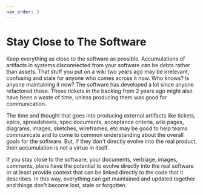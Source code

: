 ```yaml
---
nav_order: 3
---
```


# Stay Close to The Software

Keep everything as close to the software as possible.
Accumulations of artifacts in systems
disconnected from your software can be debts rather than assets.
That stuff you put on a wiki two years ago may be irrelevant, confusing
and stale for anyone who comes across it now. Who knows? Is anyone maintaining
it now? The software has developed a lot since anyone refactored those.
Those tickets in the backlog from 2 years ago might also have been a waste of
time, unless producing them was good for communication.

The time and thought that goes into producing external artifacts like
tickets, epics, spreadsheets, spec documents, acceptance criteria,
wiki pages, diagrams, images, sketches, wireframes, etc
may be good to help teams communicate and to come to common understanding
about the overall goals for the software. But, if they don't directly evolve
into the real product, their accumulation is not a virtue in itself.

If you stay close to the software, your documents, verbiage, images, comments,
plans have the potential to evolve directly into the real software or
at least provide context that can be linked directly to the code that it
describes. In this way, everything can get maintained and updated together
and things don't become lost, stale or forgotten.
